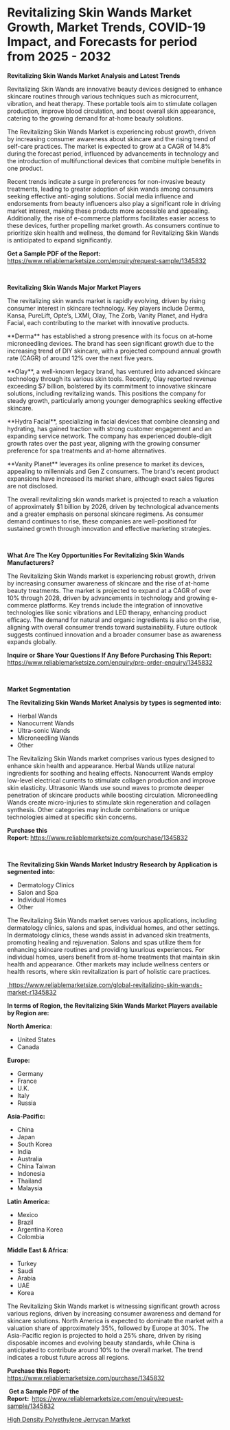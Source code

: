 <p><h1>Revitalizing Skin Wands Market Growth, Market Trends, COVID-19 Impact, and Forecasts for period from 2025 - 2032</h1></p><p><strong>Revitalizing Skin Wands Market Analysis and Latest Trends</strong></p>
<p><p>Revitalizing Skin Wands are innovative beauty devices designed to enhance skincare routines through various techniques such as microcurrent, vibration, and heat therapy. These portable tools aim to stimulate collagen production, improve blood circulation, and boost overall skin appearance, catering to the growing demand for at-home beauty solutions.</p><p>The Revitalizing Skin Wands Market is experiencing robust growth, driven by increasing consumer awareness about skincare and the rising trend of self-care practices. The market is expected to grow at a CAGR of 14.8% during the forecast period, influenced by advancements in technology and the introduction of multifunctional devices that combine multiple benefits in one product.</p><p>Recent trends indicate a surge in preferences for non-invasive beauty treatments, leading to greater adoption of skin wands among consumers seeking effective anti-aging solutions. Social media influence and endorsements from beauty influencers also play a significant role in driving market interest, making these products more accessible and appealing. Additionally, the rise of e-commerce platforms facilitates easier access to these devices, further propelling market growth. As consumers continue to prioritize skin health and wellness, the demand for Revitalizing Skin Wands is anticipated to expand significantly.</p></p>
<p><strong>Get a Sample PDF of the Report:&nbsp;</strong> <a href="https://www.reliablemarketsize.com/enquiry/request-sample/1345832?utm_campaign=3504&utm_medium=2&utm_source=Github&utm_content=ia&utm_term=05042025&utm_id=revitalizing-skin-wands">https://www.reliablemarketsize.com/enquiry/request-sample/1345832</a></p>
<p>&nbsp;</p>
<p><strong>Revitalizing Skin Wands Major Market Players</strong></p>
<p><p>The revitalizing skin wands market is rapidly evolving, driven by rising consumer interest in skincare technology. Key players include Derma, Kansa, PureLift, Opte’s, LXMI, Olay, The Zorb, Vanity Planet, and Hydra Facial, each contributing to the market with innovative products.</p><p>**Derma** has established a strong presence with its focus on at-home microneedling devices. The brand has seen significant growth due to the increasing trend of DIY skincare, with a projected compound annual growth rate (CAGR) of around 12% over the next five years.</p><p>**Olay**, a well-known legacy brand, has ventured into advanced skincare technology through its various skin tools. Recently, Olay reported revenue exceeding $7 billion, bolstered by its commitment to innovative skincare solutions, including revitalizing wands. This positions the company for steady growth, particularly among younger demographics seeking effective skincare.</p><p>**Hydra Facial**, specializing in facial devices that combine cleansing and hydrating, has gained traction with strong customer engagement and an expanding service network. The company has experienced double-digit growth rates over the past year, aligning with the growing consumer preference for spa treatments and at-home alternatives.</p><p>**Vanity Planet** leverages its online presence to market its devices, appealing to millennials and Gen Z consumers. The brand's recent product expansions have increased its market share, although exact sales figures are not disclosed.</p><p>The overall revitalizing skin wands market is projected to reach a valuation of approximately $1 billion by 2026, driven by technological advancements and a greater emphasis on personal skincare regimens. As consumer demand continues to rise, these companies are well-positioned for sustained growth through innovation and effective marketing strategies.</p></p>
<p>&nbsp;</p>
<p><strong>What Are The Key Opportunities For Revitalizing Skin Wands Manufacturers?</strong></p>
<p><p>The Revitalizing Skin Wands market is experiencing robust growth, driven by increasing consumer awareness of skincare and the rise of at-home beauty treatments. The market is projected to expand at a CAGR of over 10% through 2028, driven by advancements in technology and growing e-commerce platforms. Key trends include the integration of innovative technologies like sonic vibrations and LED therapy, enhancing product efficacy. The demand for natural and organic ingredients is also on the rise, aligning with overall consumer trends toward sustainability. Future outlook suggests continued innovation and a broader consumer base as awareness expands globally.</p></p>
<p><strong>Inquire or Share Your Questions If Any Before Purchasing This Report:</strong> <a href="https://www.reliablemarketsize.com/enquiry/pre-order-enquiry/1345832?utm_campaign=3504&utm_medium=2&utm_source=Github&utm_content=ia&utm_term=05042025&utm_id=revitalizing-skin-wands">https://www.reliablemarketsize.com/enquiry/pre-order-enquiry/1345832</a></p>
<p>&nbsp;</p>
<p><strong>Market Segmentation</strong></p>
<p><strong>The Revitalizing Skin Wands Market Analysis by types is segmented into:</strong></p>
<p><ul><li>Herbal Wands</li><li>Nanocurrent Wands</li><li>Ultra-sonic Wands</li><li>Microneedling Wands</li><li>Other</li></ul></p>
<p><p>The Revitalizing Skin Wands market comprises various types designed to enhance skin health and appearance. Herbal Wands utilize natural ingredients for soothing and healing effects. Nanocurrent Wands employ low-level electrical currents to stimulate collagen production and improve skin elasticity. Ultrasonic Wands use sound waves to promote deeper penetration of skincare products while boosting circulation. Microneedling Wands create micro-injuries to stimulate skin regeneration and collagen synthesis. Other categories may include combinations or unique technologies aimed at specific skin concerns.</p></p>
<p><strong>Purchase this Report:&nbsp;</strong><a href="https://www.reliablemarketsize.com/purchase/1345832?utm_campaign=3504&utm_medium=2&utm_source=Github&utm_content=ia&utm_term=05042025&utm_id=revitalizing-skin-wands">https://www.reliablemarketsize.com/purchase/1345832</a></p>
<p>&nbsp;</p>
<p><strong>The Revitalizing Skin Wands Market Industry Research by Application is segmented into:</strong></p>
<p><ul><li>Dermatology Clinics</li><li>Salon and Spa</li><li>Individual Homes</li><li>Other</li></ul></p>
<p><p>The Revitalizing Skin Wands market serves various applications, including dermatology clinics, salons and spas, individual homes, and other settings. In dermatology clinics, these wands assist in advanced skin treatments, promoting healing and rejuvenation. Salons and spas utilize them for enhancing skincare routines and providing luxurious experiences. For individual homes, users benefit from at-home treatments that maintain skin health and appearance. Other markets may include wellness centers or health resorts, where skin revitalization is part of holistic care practices.</p></p>
<p><a href="https://www.reliablemarketsize.com/global-revitalizing-skin-wands-market-r1345832?utm_campaign=3504&utm_medium=2&utm_source=Github&utm_content=ia&utm_term=05042025&utm_id=revitalizing-skin-wands">&nbsp;https://www.reliablemarketsize.com/global-revitalizing-skin-wands-market-r1345832</a></p>
<p><strong>In terms of Region, the Revitalizing Skin Wands Market Players available by Region are:</strong></p>
<p>
    <p> <strong> North America: </strong>
        <ul>
            <li>United States</li>
            <li>Canada</li>
        </ul>
        </p> 
    <p> <strong> Europe: </strong>
        <ul>
            <li>Germany</li>
            <li>France</li>
            <li>U.K.</li>
            <li>Italy</li>
            <li>Russia</li>
        </ul>
        </p> 
    <p> <strong> Asia-Pacific: </strong>
        <ul>
            <li>China</li>
            <li>Japan</li>
            <li>South Korea</li>
            <li>India</li>
            <li>Australia</li>
            <li>China Taiwan</li>
            <li>Indonesia</li>
            <li>Thailand</li>
            <li>Malaysia</li>
        </ul>
        </p> 
    <p> <strong> Latin America: </strong>
        <ul>
            <li>Mexico</li>
            <li>Brazil</li>
            <li>Argentina Korea</li>
            <li>Colombia</li>
        </ul>
        </p> 
    <p> <strong> Middle East & Africa: </strong>
        <ul>
            <li>Turkey</li>
            <li>Saudi</li>
            <li>Arabia</li>
            <li>UAE</li>
            <li>Korea</li>
        </ul>
    </p>
    </p>
<p><p>The Revitalizing Skin Wands market is witnessing significant growth across various regions, driven by increasing consumer awareness and demand for skincare solutions. North America is expected to dominate the market with a valuation share of approximately 35%, followed by Europe at 30%. The Asia-Pacific region is projected to hold a 25% share, driven by rising disposable incomes and evolving beauty standards, while China is anticipated to contribute around 10% to the overall market. The trend indicates a robust future across all regions.</p></p>
<p><strong>Purchase this Report: </strong><a href="https://www.reliablemarketsize.com/purchase/1345832?utm_campaign=3504&utm_medium=2&utm_source=Github&utm_content=ia&utm_term=05042025&utm_id=revitalizing-skin-wands">https://www.reliablemarketsize.com/purchase/1345832</a></p>
<p>&nbsp;<strong>Get a Sample PDF of the Report:&nbsp;&nbsp;</strong><a href="https://www.reliablemarketsize.com/enquiry/request-sample/1345832?utm_campaign=3504&utm_medium=2&utm_source=Github&utm_content=ia&utm_term=05042025&utm_id=revitalizing-skin-wands">https://www.reliablemarketsize.com/enquiry/request-sample/1345832</a></p>
<p><strong></strong></p>
<p><p><a href="https://github.com/elvutedipela/Market-Research-Report-List-1/blob/main/high-density-polyethylene-jerrycan-market.md?utm_campaign=3504&utm_medium=2&utm_source=Github&utm_content=ia&utm_term=05042025&utm_id=revitalizing-skin-wands">High Density Polyethylene Jerrycan Market</a></p></p>